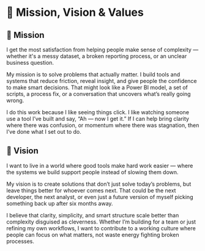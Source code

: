 # 🧭 Mission, Vision & Values

## 🎯 Mission

I get the most satisfaction from helping people make sense of complexity — whether it's a messy dataset, a broken reporting process, or an unclear business question.

My mission is to solve problems that actually matter. I build tools and systems that reduce friction, reveal insight, and give people the confidence to make smart decisions. That might look like a Power BI model, a set of scripts, a process fix, or a conversation that uncovers what’s really going wrong.

I do this work because I like seeing things click. I like watching someone use a tool I’ve built and say, “Ah — now I get it.” If I can help bring clarity where there was confusion, or momentum where there was stagnation, then I’ve done what I set out to do.

## 🔭 Vision

I want to live in a world where good tools make hard work easier — where the systems we build support people instead of slowing them down.

My vision is to create solutions that don’t just solve today’s problems, but leave things better for whoever comes next. That could be the next developer, the next analyst, or even just a future version of myself picking something back up after six months away.

I believe that clarity, simplicity, and smart structure scale better than complexity disguised as cleverness. Whether I’m building for a team or just refining my own workflows, I want to contribute to a working culture where people can focus on what matters, not waste energy fighting broken processes.
